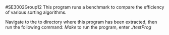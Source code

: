 #SE3002Group12
This program runs a benchmark to compare the efficiency of various sorting algorithms.

Navigate to the to directory where this program has been extracted, then run the following command:
_Make_
to run the program, enter
_./testProg_

